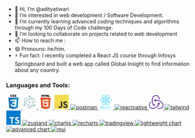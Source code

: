 - 👋 Hi, I’m @adityatiwari
- 👀 I’m interested in web development / Software Development.
- 🌱 I’m currently learning advanced coding techniques and algorithms through my 100 Days of Code challenge.
- 💞️ I’m looking to collaborate on projects related to web development 
- 📫 How to reach me : 
- 😄 Pronouns: he/him.
- ⚡ Fun fact: I recently completed a React JS course through Infosys Springboard and built a web app called Global Insight to find information about any country.

<h3 align="left">Languages and Tools:</h3>
<p align="left">
  <a href="https://www.chartjs.org" target="_blank" rel="noreferrer">
    <img src="https://raw.githubusercontent.com/devicons/devicon/master/icons/css3/css3-original-wordmark.svg" alt="css3" width="40" height="40"/>
  </a>
  <a href="https://www.electronjs.org" target="_blank" rel="noreferrer">
    <img src="https://raw.githubusercontent.com/devicons/devicon/master/icons/electron/electron-original.svg" alt="electron" width="40" height="40"/>
  </a>
  <a href="https://firebase.google.com/" target="_blank" rel="noreferrer">
    <img src="https://raw.githubusercontent.com/devicons/devicon/master/icons/html5/html5-original-wordmark.svg" alt="html5" width="40" height="40"/>
  </a>
  <a href="https://developer.mozilla.org/en-US/docs/Web/JavaScript" target="_blank" rel="noreferrer">
    <img src="https://raw.githubusercontent.com/devicons/devicon/master/icons/javascript/javascript-original.svg" alt="javascript" width="40" height="40"/>
  </a>
  <a href="https://postman.com" target="_blank" rel="noreferrer">
    <img src="https://www.vectorlogo.zone/logos/getpostman/getpostman-icon.svg" alt="postman" width="40" height="40"/>
  </a>
  <a href="https://reactjs.org/" target="_blank" rel="noreferrer">
    <img src="https://raw.githubusercontent.com/devicons/devicon/master/icons/react/react-original-wordmark.svg" alt="react" width="40" height="40"/>
  </a>
  <a href="https://reactnative.dev/" target="_blank" rel="noreferrer">
    <img src="https://reactnative.dev/img/header_logo.svg" alt="reactnative" width="40" height="40"/>
  </a>
  <a href="https://redux.js.org" target="_blank" rel="noreferrer">
    <img src="https://raw.githubusercontent.com/devicons/devicon/master/icons/redux/redux-original.svg" alt="redux" width="40" height="40"/>
  </a>
  <a href="https://tailwindcss.com/" target="_blank" rel="noreferrer">
    <img src="https://www.vectorlogo.zone/logos/tailwindcss/tailwindcss-icon.svg" alt="tailwind" width="40" height="40"/>
  </a>
  <a href="https://www.typescriptlang.org/" target="_blank" rel="noreferrer">
    <img src="https://raw.githubusercontent.com/devicons/devicon/master/icons/typescript/typescript-original.svg" alt="typescript" width="40" height="40"/>
  </a>
  <a href="https://zustand-demo.pmnd.rs/" target="_blank" rel="noreferrer">
    <img src="https://raw.githubusercontent.com/pmndrs/zustand/master/logo.png" alt="zustand" width="40" height="40"/>
  </a>
  <a href="https://www.chartjs.org/" target="_blank" rel="noreferrer">
    <img src="https://www.chartjs.org/img/chartjs-logo.svg" alt="chartjs" width="40" height="40"/>
  </a>
  <a href="https://recharts.org/" target="_blank" rel="noreferrer">
    <img src="https://recharts.org/logo-og.png" alt="recharts" width="40" height="40"/>
  </a>
  <a href="https://www.tradingview.com/" target="_blank" rel="noreferrer">
    <img src="https://s3.tradingview.com/branding/static/tradingview-logo-square.png" alt="tradingview" width="40" height="40"/>
  </a>
  <a href="https://tradingview.github.io/lightweight-charts/" target="_blank" rel="noreferrer">
    <img src="https://tradingview.github.io/lightweight-charts/logo.svg" alt="lightweight chart" width="40" height="40"/>
  </a>
  <a href="https://www.tradingview.com/chart/" target="_blank" rel="noreferrer">
    <img src="https://tradingview.github.io/brand-assets/brand-resources/SVG/TradingView.svg" alt="advanced chart" width="40" height="40"/>
  </a>
  <a href="https://mui.com/" target="_blank" rel="noreferrer">
    <img src="https://v4.mui.com/static/logo.png" alt="mui" width="40" height="40"/>
  </a>
</p>



<!---
PrinceNagarkoti/PrinceNagarkoti is a ✨ special ✨ repository because its `README.md` (this file) appears on your GitHub profile.
You can click the Preview link to take a look at your changes.
--->
